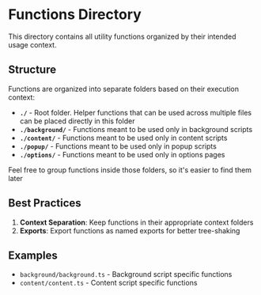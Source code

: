# Functions Directory

This directory contains all utility functions organized by their intended usage context.

## Structure

Functions are organized into separate folders based on their execution context:

- **`./`** - Root folder. Helper functions that can be used across multiple files can be placed directly in this folder
- **`./background/`** - Functions meant to be used only in background scripts
- **`./content/`** - Functions meant to be used only in content scripts
- **`./popup/`** - Functions meant to be used only in popup scripts
- **`./options/`** - Functions meant to be used only in options pages

Feel free to group functions inside those folders, so it's easier to find them later

## Best Practices

1. **Context Separation**: Keep functions in their appropriate context folders
2. **Exports**: Export functions as named exports for better tree-shaking

## Examples

- `background/background.ts` - Background script specific functions
- `content/content.ts` - Content script specific functions
